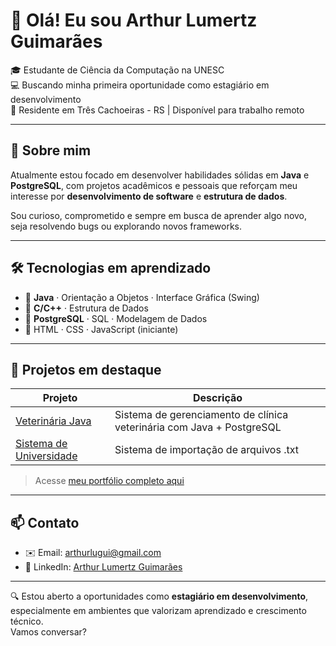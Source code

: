 # 👋 Olá! Eu sou Arthur Lumertz Guimarães

🎓 Estudante de Ciência da Computação na UNESC  
💻 Buscando minha primeira oportunidade como estagiário em desenvolvimento  
📍 Residente em Três Cachoeiras - RS | Disponível para trabalho remoto

---

## 🚀 Sobre mim

Atualmente estou focado em desenvolver habilidades sólidas em **Java** e **PostgreSQL**, com projetos acadêmicos e pessoais que reforçam meu interesse por **desenvolvimento de software** e **estrutura de dados**.

Sou curioso, comprometido e sempre em busca de aprender algo novo, seja resolvendo bugs ou explorando novos frameworks.

---

## 🛠️ Tecnologias em aprendizado

- 🔹 **Java** · Orientação a Objetos · Interface Gráfica (Swing)
- 🔹 **C/C++** · Estrutura de Dados 
- 🔹 **PostgreSQL** · SQL · Modelagem de Dados
- 🔹 HTML · CSS · JavaScript (iniciante)

---

## 📌 Projetos em destaque

| Projeto | Descrição |
|--------|-----------|
| [Veterinária Java]([https://github.com/ArthurLumertzG/projeto-banco-de-dados]) | Sistema de gerenciamento de clínica veterinária com Java + PostgreSQL |
| [Sistema de Universidade]([https://github.com/ckzwebber/unesc-final-java-project]) | Sistema de importação de arquivos .txt |

> Acesse [meu portfólio completo aqui](https://portfolio-arthurlg.vercel.app/)

---

## 📫 Contato

- ✉️ Email: [arthurlugui@gmail.com](mailto:arthurlugui@gmail.com)  
- 💼 LinkedIn: [Arthur Lumertz Guimarães](https://www.linkedin.com/in/arthur-lumertz-guimaraes-169220341)

---

🔍 Estou aberto a oportunidades como **estagiário em desenvolvimento**, especialmente em ambientes que valorizam aprendizado e crescimento técnico.  
Vamos conversar?


<!---
ArthurLumertzG/ArthurLumertzG is a ✨ special ✨ repository because its `README.md` (this file) appears on your GitHub profile.
You can click the Preview link to take a look at your changes.
--->
